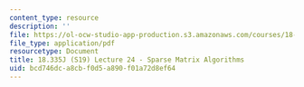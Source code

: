 ```yaml
---
content_type: resource
description: ''
file: https://ol-ocw-studio-app-production.s3.amazonaws.com/courses/18-335j-introduction-to-numerical-methods-spring-2019/bcd746dca8cbf0d5a890f01a72d8ef64_MIT18_335JS19_lec24.pdf
file_type: application/pdf
resourcetype: Document
title: 18.335J (S19) Lecture 24 - Sparse Matrix Algorithms
uid: bcd746dc-a8cb-f0d5-a890-f01a72d8ef64
---
```

